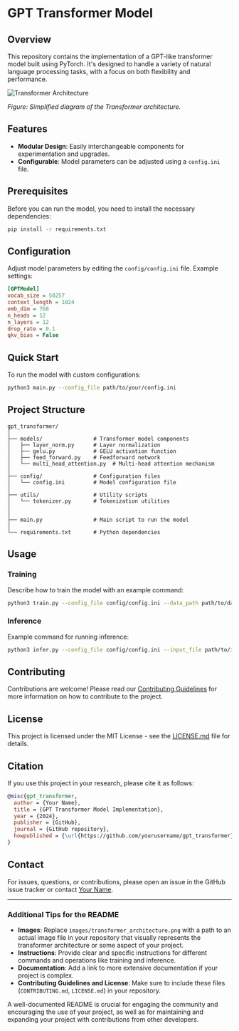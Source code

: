 # GPT Transformer Model

## Overview
This repository contains the implementation of a GPT-like transformer model built using PyTorch. It's designed to handle a variety of natural language processing tasks, with a focus on both flexibility and performance.

![Transformer Architecture](/gpt_transformer/docs/04__image029.png)

*Figure: Simplified diagram of the Transformer architecture.*

## Features

- **Modular Design**: Easily interchangeable components for experimentation and upgrades.
- **Configurable**: Model parameters can be adjusted using a `config.ini` file.

## Prerequisites

Before you can run the model, you need to install the necessary dependencies:

```bash
pip install -r requirements.txt
```

## Configuration

Adjust model parameters by editing the `config/config.ini` file. Example settings:

```ini
[GPTModel]
vocab_size = 50257
context_length = 1024
emb_dim = 768
n_heads = 12
n_layers = 12
drop_rate = 0.1
qkv_bias = False
```

## Quick Start

To run the model with custom configurations:

```bash
python3 main.py --config_file path/to/your/config.ini
```

## Project Structure

```
gpt_transformer/
│
├── models/                # Transformer model components
│   ├── layer_norm.py      # Layer normalization
│   ├── gelu.py            # GELU activation function
│   ├── feed_forward.py    # Feedforward network
│   └── multi_head_attention.py  # Multi-head attention mechanism
│
├── config/                # Configuration files
│   └── config.ini         # Model configuration file
│
├── utils/                 # Utility scripts
│   └── tokenizer.py       # Tokenization utilities
│
│
├── main.py                # Main script to run the model
│
└── requirements.txt       # Python dependencies
```

## Usage

### Training

Describe how to train the model with an example command:

```bash
python3 train.py --config_file config/config.ini --data_path path/to/data
```

### Inference

Example command for running inference:

```bash
python3 infer.py --config_file config/config.ini --input_file path/to/input.txt
```

## Contributing

Contributions are welcome! Please read our [Contributing Guidelines](CONTRIBUTING.md) for more information on how to contribute to the project.

## License

This project is licensed under the MIT License - see the [LICENSE.md](LICENSE.md) file for details.

## Citation

If you use this project in your research, please cite it as follows:

```bibtex
@misc{gpt_transformer,
  author = {Your Name},
  title = {GPT Transformer Model Implementation},
  year = {2024},
  publisher = {GitHub},
  journal = {GitHub repository},
  howpublished = {\url{https://github.com/yourusername/gpt_transformer}}
}
```

## Contact

For issues, questions, or contributions, please open an issue in the GitHub issue tracker or contact [Your Name](mailto:your.email@example.com).

---

### Additional Tips for the README

- **Images**: Replace `images/transformer_architecture.png` with a path to an actual image file in your repository that visually represents the transformer architecture or some aspect of your project.
- **Instructions**: Provide clear and specific instructions for different commands and operations like training and inference.
- **Documentation**: Add a link to more extensive documentation if your project is complex.
- **Contributing Guidelines and License**: Make sure to include these files (`CONTRIBUTING.md`, `LICENSE.md`) in your repository.

A well-documented README is crucial for engaging the community and encouraging the use of your project, as well as for maintaining and expanding your project with contributions from other developers.